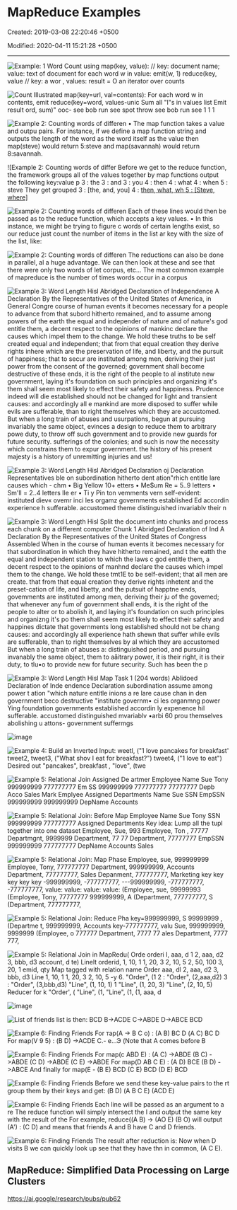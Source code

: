# MapReduce Examples

Created: 2019-03-08 22:20:46 +0500

Modified: 2020-04-11 15:21:28 +0500

---

![Example: 1 Word Count using map(key, value): // key: document name; value: text of document for each word w in value: emit(w, 1) reduce(key, value // key: a wor , values: result = O an iterator over counts ](../../../media/Technologies-Apache-MapReduce-Examples-image1.png)

![Count Illustrated map(key=url, val=contents): For each word w in contents, emit reduce(key=word, values-unic Sum all "l"s in values list Emit result ord, sum)" ooc- see bob run see spot throw see bob run see 1 1 1 ](../../../media/Technologies-Apache-MapReduce-Examples-image2.png)

![Example 2: Counting words of differen • The map function takes a value and outpu pairs. For instance, if we define a map function string and outputs the length of the word as the word itself as the value then map(steve) would return 5:steve and map(savannah) would return 8:savannah. ](../../../media/Technologies-Apache-MapReduce-Examples-image3.png)

![Example 2: Counting words of differ Before we get to the reduce function, the framework groups all of the values together by map functions output the following key:value p 3 : the 3 : and 3 : you 4 : then 4 : what 4 : when 5 : steve They get grouped 3 : [the, and, you] 4 : [then, what, wh 5 : [Steve, where] ](../../../media/Technologies-Apache-MapReduce-Examples-image4.png)

![Example 2: Counting words of differen Each of these lines would then be passed as to the reduce function, which accepts a key values. • In this instance, we might be trying to figure c words of certain lengths exist, so our reduce just count the number of items in the list ar key with the size of the list, like: ](../../../media/Technologies-Apache-MapReduce-Examples-image5.png)

![Example 2: Counting words of differen The reductions can also be done in parallel, al a huge advantage. We can then look at these and see that there were only two words of let corpus, etc... The most common example of mapreduce is the number of times words occur in a corpus ](../../../media/Technologies-Apache-MapReduce-Examples-image6.png)

![Example 3: Word Length Hisl Abridged Declaration of Independence A Declaration By the Representatives of the United States of America, in General Congre course of human events it becomes necessary for a people to advance from that subord hitherto remained, and to assume among powers of the earth the equal and independer of nature and of nature's god entitle them, a decent respect to the opinions of mankinc declare the causes which impel them to the change. We hold these truths to be self created equal and independent; that from that equal creation they derive rights inhere which are the preservation of life, and liberty, and the pursuit of happiness; that to secur are instituted among men, deriving their just power from the consent of the governed; government shall become destructive of these ends, it is the right of the people to al institute new government, laying it's foundation on such principles and organizing it's them shall seem most likely to effect their safety and happiness. Prudence indeed will die established should not be changed for light and transient causes: and accordingly all e mankind are more disposed to suffer while evils are sufferable, than to right themselves which they are accustomed. But when a long train of abuses and usurpations, begun at pursuing invariably the same object, evinces a design to reduce them to arbitrary powe duty, to throw off such government and to provide new guards for future security. sufferings of the colonies; and such is now the necessity which constrains them to expur government. the history of his present majesty is a history of unremitting injuries and us! ](../../../media/Technologies-Apache-MapReduce-Examples-image7.png)

![Example 3: Word Length Hisl Abridged Declaration oj Declaration Representatives ble on subordination hitherto dent ation"rhich entitle lare causes which - chm • Big Yellow 10+ etters • Me$um Re = 5..9 letters • Sm'll = 2..4 letters Ile er • Ti y Pin ton vemments vern self-evident: instituted diev« ovemr inci les orgamz governments established Ed accordin experience h sufferable. accustomed theme distinguished invariablv their n ](../../../media/Technologies-Apache-MapReduce-Examples-image8.png)

![Example 3: Word Length Hisl Split the document into chunks and process each chunk on a different computer Chunk 1 Abridged Declaration of Ind A Declaration By the Representatives of the United States of Congress Assembled When in the course of human events it becomes necessary for that subordination in which they have hitherto remained, and t the eatth the equal and independent station to which the laws c god entitle them, a decent respect to the opinions of manhnd declare the causes which impel them to the change. We hold these tmt1E to be self-evident; that all men are create. that from that equal creation they derive rights inhetent and the preset-cation of life, and libetty, and the putsuit of happtne ends, govemments are instituted among men, deriving their ju of the govemed; that whenever any fum of government shall ends, it is the right of the people to alter or to abolish it, and laying it's foundation on such principles and organizng it's po them shall seem most likely to effect their safety and happines dictate that governments long established should not be chang causes: and accordingly all experience hath shewn that suffer while evils are sufferable, than to right themselves by al which they are accustomed But when a long train of abuses a: distinguished period, and pursuing invanably the same object, them to aåitrary power, it is their right, it is their duty, to tlu•o to provide new for future security. Such has been the p ](../../../media/Technologies-Apache-MapReduce-Examples-image9.png)

![Example 3: Word Length Hisl Map Task 1 (204 words) Ablidoed Declaration of Inde endence Declaration subordination assume among power t ation "which nature entitle inions a re lare cause chan in den government beco destructive "institute governm• ci les organmng power Ying foundation governments established accordin ly expenence hil sufferable. accustomed distinguished mvariablv •arbi 60 prou themselves abolishing u attons- government suffermgs ](../../../media/Technologies-Apache-MapReduce-Examples-image10.png)

![image](../../../media/Technologies-Apache-MapReduce-Examples-image11.png)

![Example 4: Build an Inverted Input: weetl, ("1 love pancakes for breakfast' tweet2, tweet3, ("What shov I eat for breakfast?") tweet4, ("1 love to eat") Desired out "pancakes", breakfast , "love", (twe ](../../../media/Technologies-Apache-MapReduce-Examples-image12.png)

![Example 5: Relational Join Assigned De artmer Employee Name Sue Tony 999999999 777777777 Em SS 999999999 777777777 77777777 Depb Acco Sales Mark Emplyee Assigned Departments Name Sue SSN EmpSSN 999999999 999999999 DepName Accounts ](../../../media/Technologies-Apache-MapReduce-Examples-image13.png)

![Example 5: Relational Join: Before Map Employee Name Sue Tony SSN 999999999 777777777 Assigned Departments Key idea: Lump all the tupl together into one dataset Employee, Sue, 993 Employee, Ton , 77777 Departmgnt, 9999999 Department, 77 77 Department, 77777777 EmpSSN 999999999 777777777 DepName Accounts Sales ](../../../media/Technologies-Apache-MapReduce-Examples-image14.png)

![Example 5: Relational Join: Map Phase Employee, sue, 999999999 Employee, Tony, 777777777 Department, 999999999, Accounts Department, 777777777, Sales Depanment, 777777777, Marketing key key key key key -999999999, -777777777, ---999999999, -777777777, -777777777, value: value: value: value: (Employee, sue, 99999993 (Employee, Tony, 77777777 999999999, A (Department, 777777777, S (Department, 777777777, ](../../../media/Technologies-Apache-MapReduce-Examples-image15.png)

![Example 5: Relational Join: Reduce Pha key=999999999, S 99999999 , (Departme t, 999999999, Accounts key-777777777, valu Sue, 999999999, 9999999 (Employee, o 777777 Department, 7777 77 ales Department, 7777 777, ](../../../media/Technologies-Apache-MapReduce-Examples-image16.png)

![Example 5: Relational Join in MapRedu( Orde orderi I, aaa, d 1 2, aaa, d2 3, bbb, d3 account, d te) Linelt orderid, 1, 10, 1 1, 20, 3 2, 10, 5 2, 50, 100 3, 20, 1 emid, qty Map tagged with relation name Order aaa, dl 2, aaa, d2 3, bbb, d3 Line 1, 10, 1 1, 20, 3 2, 10, 5 -y 6. "Order", (1 2 : "Order", (2,aaa,d2) 3 : "Order", (3,bbb,d3) "Line", (1, 10, 1) 1 "Line", (1, 20, 3) "Line", (2, 10, 5) Reducer for k "Order', ( "Line", (1, "Line", (1, (1, aaa, d ](../../../media/Technologies-Apache-MapReduce-Examples-image17.png)

![image](../../../media/Technologies-Apache-MapReduce-Examples-image18.png)

![List of friends list is then: BCD B->ACDE C->ABDE D->ABCE BCD](../../../media/Technologies-Apache-MapReduce-Examples-image19.png)

![Example 6: Finding Friends For тар(А -> В С о) : (А В) ВС D (А С) ВС D For map(V 9 5) : (В D) ->ACDE С.- е...Э (Note that А comes before В ](../../../media/Technologies-Apache-MapReduce-Examples-image20.png)

![Example 6: Finding Friends For map(c ABD E) : (A C) ->ABDE (B C) ->ABDE (C D) ->ABDE (C E) ->ABDE For map(D AB C E) : (A D) BCE (B D) ->ABCE And finally for map(E - (B E) BCD (C E) BCD (D E) BCD ](../../../media/Technologies-Apache-MapReduce-Examples-image21.png)

![Example 6: Finding Friends Before we send these key-value pairs to the rt group them by their keys and get: (В D) (А В С Е) (ACD Е) ](../../../media/Technologies-Apache-MapReduce-Examples-image22.png)

![Example 6: Finding Friends Each line will be passed as an argument to a re The reduce function will simply intersect the I and output the same key with the result of the For example, reduce((A B) -> (AO E) (B O) will output (A') : (C D) and means that friends A and B have C and D friends. ](../../../media/Technologies-Apache-MapReduce-Examples-image23.png)

![Example 6: Finding Friends The result after reduction is: Now when D visits B we can quickly look up see that they have thn in common, (A C E). ](../../../media/Technologies-Apache-MapReduce-Examples-image24.png)

## MapReduce: Simplified Data Processing on Large Clusters

<https://ai.google/research/pubs/pub62>
